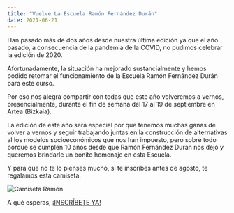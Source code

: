 ```yaml
---
title: "Vuelve La Escuela Ramón Fernández Durán"
date: 2021-06-21
---
```


Han pasado más de dos años desde nuestra última edición ya que el año pasado, a consecuencia de la pandemia de la COVID, no pudimos celebrar la edición de 2020.

Afortunadamente, la situación ha mejorado sustancialmente y hemos podido retomar el funcionamiento de la Escuela Ramón Fernández Durán para este curso.

Por eso nos alegra compartir con todas que este año volveremos a vernos, presencialmente, durante el fin de semana del 17 al 19 de septiembre en Artea (Bizkaia).

La edición de este año será especial por que tenemos muchas ganas de volver a vernos y seguir trabajando juntas en la construcción de alternativas al los modelos socioeconómicos que nos han impuesto, pero sobre todo porque se cumplen 10 años desde que Ramón Fernández Durán nos dejó y queremos brindarle un bonito homenaje en esta Escuela.

Y para que no te lo pienses mucho, si te inscribes antes de agosto, te regalamos esta camiseta.

![Camiseta Ramón](/img/camiseta-ramon.png#center)

A qué esperas, [¡INSCRÍBETE YA!](/inscripcion/)

